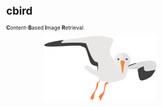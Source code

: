 # cbird
**C**ontent-**B**ased **I**mage **R**etrieval

<p align="center">
    <img src="https://github.com/slizb/cbird/blob/master/img/seabird.png" width="300">
</p>
